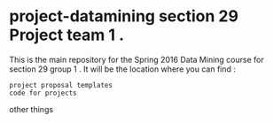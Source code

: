 # project-datamining section 29 Project team 1 .

This is the main repository for the Spring 2016 Data Mining course for section 29 group 1 . It will be the location where you can find :

    project proposal templates 
    code for projects
   other things 

